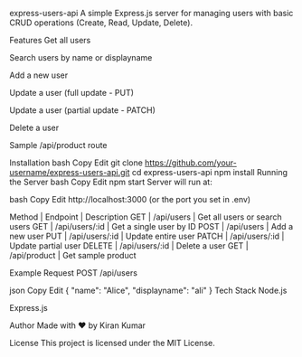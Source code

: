 express-users-api
A simple Express.js server for managing users with basic CRUD operations (Create, Read, Update, Delete).

Features
Get all users

Search users by name or displayname

Add a new user

Update a user (full update - PUT)

Update a user (partial update - PATCH)

Delete a user

Sample /api/product route

Installation
bash
Copy
Edit
git clone https://github.com/your-username/express-users-api.git
cd express-users-api
npm install
Running the Server
bash
Copy
Edit
npm start
Server will run at:

bash
Copy
Edit
http://localhost:3000
(or the port you set in .env)

Method | Endpoint | Description
GET | /api/users | Get all users or search users
GET | /api/users/:id | Get a single user by ID
POST | /api/users | Add a new user
PUT | /api/users/:id | Update entire user
PATCH | /api/users/:id | Update partial user
DELETE | /api/users/:id | Delete a user
GET | /api/product | Get sample product


Example Request
POST /api/users

json
Copy
Edit
{
  "name": "Alice",
  "displayname": "ali"
}
Tech Stack
Node.js

Express.js

Author
Made with ❤️ by Kiran Kumar

License
This project is licensed under the MIT License.